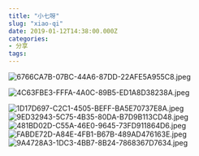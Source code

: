 ```yaml
---
title: "小七呀"
slug: "xiao-qi"
date: 2019-01-12T14:38:00.000Z
categories:
- 分享
tags:
---
```


![6766CA7B-07BC-44A6-87DD-22AFE5A955C8.jpeg][1]


![4C63FBE3-FFFA-4A0C-89B5-ED1A8D38238A.jpeg][2]


![1D17D697-C2C1-4505-BEFF-BA5E70737E8A.jpeg][3]
![9ED32943-5C75-4B35-80DA-B7D9B113CD48.jpeg][4]
![481BD02D-C55A-46E0-9645-73FD911864D6.jpeg][5]
![FABDE72D-A84E-4FB1-B67B-489AD476163E.jpeg][6]
![9A4728A3-1DC3-4BB7-8B24-7868367D7634.jpeg][7]


  [1]: https://xy07-1251893119.costj.myqcloud.com/2019/01/12/3342413528.jpeg
  [2]: https://xy07-1251893119.costj.myqcloud.com/2019/01/12/3349013825.jpeg
  [3]: https://xy07-1251893119.costj.myqcloud.com/2019/01/12/364069308.jpeg
  [4]: https://xy07-1251893119.costj.myqcloud.com/2019/01/12/240528684.jpeg
  [5]: https://xy07-1251893119.costj.myqcloud.com/2019/01/12/2951131664.jpeg
  [6]: https://xy07-1251893119.costj.myqcloud.com/2019/01/12/2206054859.jpeg
  [7]: https://xy07-1251893119.costj.myqcloud.com/2019/01/12/3349013825.jpeg

